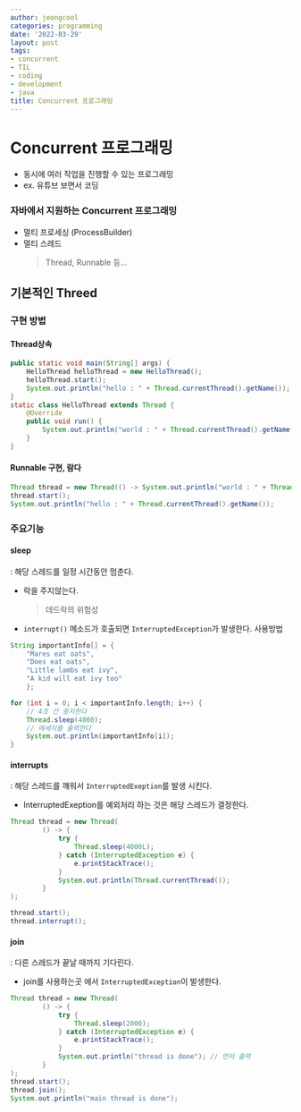 ```yaml
---
author: jeongcool
categories: programming
date: '2022-03-29'
layout: post
tags:
- concurrent
- TIL
- coding
- development
- java
title: Concurrent 프로그래밍
---
```


# Concurrent 프로그래밍
- 동시에 여러 작업을 진행할 수 있는 프로그래밍
- ex. 유튜브 보면서 코딩
### 자바에서 지원하는 Concurrent 프로그래밍
- 멀티 프로세싱 (ProcessBuilder)
- 멀티 스레드
  > Thread, Runnable 등...

## 기본적인 Threed
### 구현 방법
#### Thread상속
```java
public static void main(String[] args) {
    HelloThread helloThread = new HelloThread();
    helloThread.start();
    System.out.println("hello : " + Thread.currentThread().getName());
}
static class HelloThread extends Thread {
    @Override
    public void run() {
        System.out.println("world : " + Thread.currentThread().getName());
    } 
}
```
#### Runnable 구현, 람다
```java
Thread thread = new Thread(() -> System.out.println("world : " + Thread.currentThread().getName()));
thread.start();
System.out.println("hello : " + Thread.currentThread().getName());
```
### 주요기능
#### sleep
: 해당 스레드를 일정 시간동안 멈춘다.
- 락을 주지않는다.
  > 데드락의 위험성
- `interrupt()` 메소드가 호출되면 `InterruptedException`가 발생한다.
사용방법
```java
String importantInfo[] = {
    "Mares eat oats",
    "Does eat oats",
    "Little lambs eat ivy",
    "A kid will eat ivy too"
    };

for (int i = 0; i < importantInfo.length; i++) {
    // 4초 간 중지한다
    Thread.sleep(4000);
    // 메세지를 출력한다
    System.out.println(importantInfo[i]);
}
```

#### interrupts
: 해당 스레드를 꺠워서 `InterruptedExeption`를 발생 시킨다.
- InterruptedExeption를 예외처리 하는 것은 해당 스레드가 결정한다.
```java
Thread thread = new Thread(
        () -> {
            try {
                Thread.sleep(4000L);
            } catch (InterruptedException e) {
                e.printStackTrace();
            }
            System.out.println(Thread.currentThread());
        }
);

thread.start();
thread.interrupt();
```

#### join
: 다른 스레드가 끝날 때까지 기다린다.
- join를 사용하는곳 에서 `InterruptedException`이 발생한다.
```java
Thread thread = new Thread(
        () -> {
            try {
                Thread.sleep(2000);
            } catch (InterruptedException e) {
                e.printStackTrace();
            }
            System.out.println("thread is done"); // 먼저 출력
        }
);
thread.start();
thread.join();
System.out.println("main thread is done");
```
